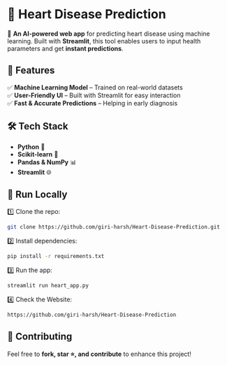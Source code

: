 # 💓 Heart Disease Prediction  

🚀 **An AI-powered web app** for predicting heart disease using machine learning. Built with **Streamlit**, this tool enables users to input health parameters and get **instant predictions**.  

## 🔹 Features  
✅ **Machine Learning Model** – Trained on real-world datasets  
✅ **User-Friendly UI** – Built with Streamlit for easy interaction  
✅ **Fast & Accurate Predictions** – Helping in early diagnosis  

## 🛠 Tech Stack  
- **Python** 🐍  
- **Scikit-learn** 🤖  
- **Pandas & NumPy** 📊  
- **Streamlit** 🌐  

## 🚀 Run Locally  
1️⃣ Clone the repo:  
```bash  
git clone https://github.com/giri-harsh/Heart-Disease-Prediction.git  
```
2️⃣ Install dependencies:  
```bash  
pip install -r requirements.txt  
```
3️⃣ Run the app:  
```bash  
streamlit run heart_app.py  
```
4️⃣ Check the Website:
```bash
https://github.com/giri-harsh/Heart-Disease-Prediction
```
## 📌 Contributing  
Feel free to **fork, star ⭐, and contribute** to enhance this project!  
